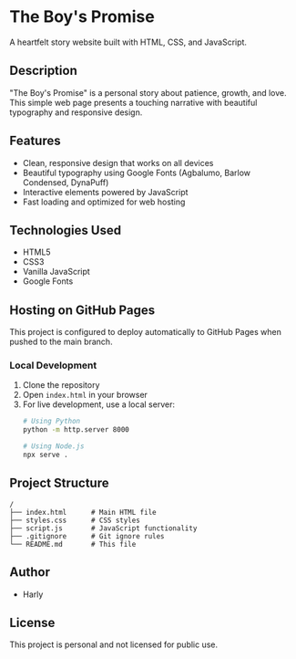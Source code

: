 # The Boy's Promise

A heartfelt story website built with HTML, CSS, and JavaScript.

## Description

"The Boy's Promise" is a personal story about patience, growth, and love. This simple web page presents a touching narrative with beautiful typography and responsive design.

## Features

- Clean, responsive design that works on all devices
- Beautiful typography using Google Fonts (Agbalumo, Barlow Condensed, DynaPuff)
- Interactive elements powered by JavaScript
- Fast loading and optimized for web hosting

## Technologies Used

- HTML5
- CSS3
- Vanilla JavaScript
- Google Fonts

## Hosting on GitHub Pages

This project is configured to deploy automatically to GitHub Pages when pushed to the main branch.

### Local Development

1. Clone the repository
2. Open `index.html` in your browser
3. For live development, use a local server:
   ```bash
   # Using Python
   python -m http.server 8000

   # Using Node.js
   npx serve .
   ```

## Project Structure

```
/
├── index.html      # Main HTML file
├── styles.css      # CSS styles
├── script.js       # JavaScript functionality
├── .gitignore      # Git ignore rules
└── README.md       # This file
```

## Author

- Harly

## License

This project is personal and not licensed for public use.
